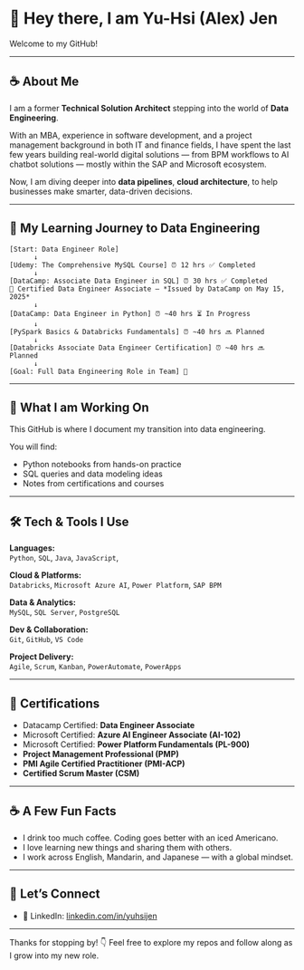 <!--
**yuhsijen/yuhsijen** is a ✨ _special_ ✨ repository because its `README.md` (this file) appears on your GitHub profile.

Here are some ideas to get you started:

- 🔭 I’m currently working on ...
- 🌱 I’m currently learning ...
- 👯 I’m looking to collaborate on ...
- 🤔 I’m looking for help with ...
- 💬 Ask me about ...
- 📫 How to reach me: ...
- 😄 Pronouns: ...
- ⚡ Fun fact: ...
-->

# 👋 Hey there, I am Yu-Hsi (Alex) Jen

Welcome to my GitHub!

---

## ☕ About Me

I am a former **Technical Solution Architect** stepping into the world of **Data Engineering**.

With an MBA, experience in software development, and a project management background in both IT and finance fields, I have spent the last few years building real-world digital solutions — from BPM workflows to AI chatbot solutions — mostly within the SAP and Microsoft ecosystem.

Now, I am diving deeper into **data pipelines**, **cloud architecture**, to help businesses make smarter, data-driven decisions.

---

## 🚀 My Learning Journey to Data Engineering

```text
[Start: Data Engineer Role]  
      ↓  
[Udemy: The Comprehensive MySQL Course] ⏰ 12 hrs ✅ Completed   
      ↓  
[DataCamp: Associate Data Engineer in SQL] ⏰ 30 hrs ✅ Completed  
🪪 Certified Data Engineer Associate – *Issued by DataCamp on May 15, 2025*  
      ↓  
[DataCamp: Data Engineer in Python] ⏰ ~40 hrs ⏳ In Progress   
      ↓  
[PySpark Basics & Databricks Fundamentals] ⏰ ~40 hrs 🔜 Planned   
      ↓  
[Databricks Associate Data Engineer Certification] ⏰ ~40 hrs 🔜 Planned  
      ↓  
[Goal: Full Data Engineering Role in Team] 🏁

```

---

## 🚧 What I am Working On

This GitHub is where I document my transition into data engineering.

You will find:
- Python notebooks from hands-on practice
- SQL queries and data modeling ideas
- Notes from certifications and courses

---

## 🛠 Tech & Tools I Use

**Languages:**  
`Python`, `SQL`, `Java`, `JavaScript`, 

**Cloud & Platforms:**  
`Databricks`, `Microsoft Azure AI`, `Power Platform`, `SAP BPM`

**Data & Analytics:**  
`MySQL`, `SQL Server`, `PostgreSQL`

**Dev & Collaboration:**  
`Git`, `GitHub`, `VS Code`

**Project Delivery:**  
`Agile`, `Scrum`, `Kanban`, `PowerAutomate`, `PowerApps`

---

## 📜 Certifications
- Datacamp Certified: **Data Engineer Associate**
- Microsoft Certified: **Azure AI Engineer Associate (AI-102)**
- Microsoft Certified: **Power Platform Fundamentals (PL-900)**
- **Project Management Professional (PMP)**
- **PMI Agile Certified Practitioner (PMI-ACP)**
- **Certified Scrum Master (CSM)**

---

## ☕ A Few Fun Facts

- I drink too much coffee. Coding goes better with an iced Americano.
- I love learning new things and sharing them with others.
- I work across English, Mandarin, and Japanese — with a global mindset.

---

## 🤝 Let’s Connect

- 💼 LinkedIn: [linkedin.com/in/yuhsijen](https://www.linkedin.com/in/yuhsijen)

---

Thanks for stopping by! 👇 Feel free to explore my repos and follow along as I grow into my new role.
